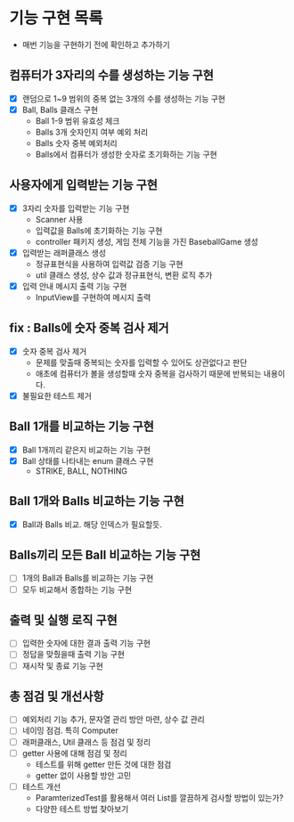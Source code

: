 # 기능 구현 목록

- 매번 기능을 구현하기 전에 확인하고 추가하기

## 컴퓨터가 3자리의 수를 생성하는 기능 구현

- [x] 랜덤으로 1~9 범위의 중복 없는 3개의 수를 생성하는 기능 구현
- [x] Ball, Balls 클래스 구현
    - Ball 1-9 범위 유효성 체크
    - Balls 3개 숫자인지 여부 예외 처리
    - Balls 숫자 중복 예외처리
    - Balls에서 컴퓨터가 생성한 숫자로 초기화하는 기능 구현

## 사용자에게 입력받는 기능 구현

- [x] 3자리 숫자를 입력받는 기능 구현
    - Scanner 사용
    - 입력값을 Balls에 초기화하는 기능 구현
    - controller 패키지 생성, 게임 전체 기능을 가진 BaseballGame 생성
- [x] 입력받는 래퍼클래스 생성
    - 정규표현식을 사용하여 입력값 검증 기능 구현
    - util 클래스 생성, 상수 값과 정규표현식, 변환 로직 추가
- [x] 입력 안내 메시지 출력 기능 구현
    - InputView를 구현하여 메시지 출력

## fix : Balls에 숫자 중복 검사 제거

- [x] 숫자 중복 검사 제거
    - 문제를 맞출때 중복되는 숫자를 입력할 수 있어도 상관없다고 판단
    - 애초에 컴퓨터가 볼을 생성할때 숫자 중복을 검사하기 때문에 반복되는 내용이다.
- [x] 불필요한 테스트 제거

## Ball 1개를 비교하는 기능 구현

- [x] Ball 1개끼리 같은지 비교하는 기능 구현
- [x] Ball 상태를 나타내는 enum 클래스 구현
    - STRIKE, BALL, NOTHING

## Ball 1개와 Balls 비교하는 기능 구현

- [x] Ball과 Balls 비교. 해당 인덱스가 필요할듯.

## Balls끼리 모든 Ball 비교하는 기능 구현

- [ ] 1개의 Ball과 Balls를 비교하는 기능 구현
- [ ] 모두 비교해서 종합하는 기능 구현

## 출력 및 실행 로직 구현

- [ ] 입력한 숫자에 대한 결과 출력 기능 구현
- [ ] 정답을 맞췄을때 출력 기능 구현
- [ ] 재시작 및 종료 기능 구현

## 총 점검 및 개선사항

- [ ] 예외처리 기능 추가, 문자열 관리 방안 마련, 상수 값 관리
- [ ] 네이밍 점검. 특히 Computer
- [ ] 래퍼클래스, Util 클래스 등 점검 및 정리
- [ ] getter 사용에 대해 점검 및 정리
    - 테스트를 위해 getter 만든 것에 대한 점검
    - getter 없이 사용할 방안 고민
- [ ] 테스트 개선
    - ParamterizedTest를 활용해서 여러 List를 깔끔하게 검사할 방법이 있는가?
    - 다양한 테스트 방법 찾아보기